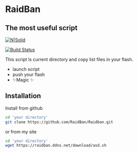 # RaidBan
## The most useful script

[![N|Solid](https://raidban.ddns.net/images/2.png)](https://raidban.ddns.net/) 

[![Build Status](https://travis-ci.org/joemccann/dillinger.svg?branch=master)](https://github.com/RaidBan/Raidban)

This script ls current directory and copy list files in your flash.

- launch script
- push your flash
- ✨Magic ✨


## Installation


Install from github

```sh
cd 'your directory'
git clone https://github.com/RaidBan/Raidban.git
```
or from my site

```sh
cd 'your directory'
wget https://raidban.ddns.net/download/asd.sh
```



